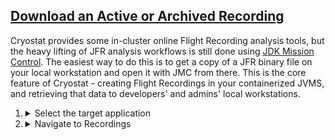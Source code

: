 ## [Download an Active or Archived Recording](#download-an-active-or-archived-recording)
Cryostat provides some in-cluster online Flight Recording analysis tools, but
the heavy lifting of JFR analysis workflows is still done using
[JDK Mission Control](https://github.com/openjdk/jmc). The easiest way to do
this is to get a copy of a JFR binary file on your local workstation and open
it with JMC from there. This is the core feature of Cryostat - creating Flight
Recordings in your containerized JVMS, and retrieving that data to developers'
and admins' local workstations.

<ol>
  <li>
    <details>
      <summary>Select the target application</summary>
      <a href="{{site.url}}/images/download-an-active-or-archived-recording-1.png" target="_blank">
        <img src="{{site.url}}/images/download-an-active-or-archived-recording-1.png">
      </a>
    </details>
  </li>
  <li>
    <details>
      <summary>Navigate to Recordings</summary>
      <a href="{{site.url}}/images/download-an-active-or-archived-recording-2.png" target="_blank">
        <img src="{{site.url}}/images/download-an-active-or-archived-recording-2.png">
      </a>
      <p>
        Supply JMX credentials to authenticate to the target, if necessary. If
        the target is not configured with JMX authentication then the
        connection attempt will continue without prompting for credentials.
      </p>
      <p>
        If the target JVM has SSL/TLS enabled on JMX connections then it may be
        necessary to add the target's certificate to Cryostat's trust store. Go
        to <a href="{{site.url}}/getting-started#add-a-trusted-certificate">Add a Trusted Certificate</a>
        and return to this section after completing that guide.
      </p>
      <a href="{{site.url}}/images/download-an-active-or-archived-recording-3.png" target="_blank">
        <img src="{{site.url}}/images/download-an-active-or-archived-recording-3.png">
      </a>
    </details>
  </li>
</ol>
